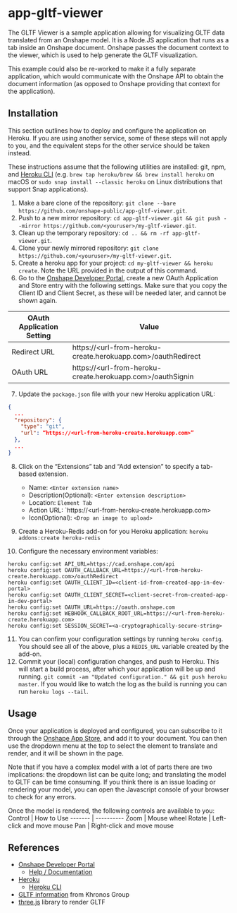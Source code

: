 # **app-gltf-viewer**
The GLTF Viewer is a sample application allowing for visualizing GLTF data translated from an Onshape model. It is a Node.JS application that runs as a tab inside an Onshape document. Onshape passes the document context to the viewer, which is used to help generate the GLTF visualization.

This example could also be re-worked to make it a fully separate application, which would communicate with the Onshape API to obtain the document information (as opposed to Onshape providing that context for the application).

## Installation
This section outlines how to deploy and configure the application on Heroku. If you are using another service, some of these steps will not apply to you, and the equivalent steps for the other service should be taken instead.

These instructions assume that the following utilities are installed: git, npm, and [Heroku CLI](https://devcenter.heroku.com/articles/heroku-cli) (e.g. `brew tap heroku/brew && brew install heroku` on macOS or `sudo snap install --classic heroku` on Linux distributions that support Snap applications).

1. Make a bare clone of the repository: `git clone --bare https://github.com/onshape-public/app-gltf-viewer.git`.
1. Push to a new mirror repository: `cd app-gltf-viewer.git && git push --mirror https://github.com/<youruser>/my-gltf-viewer.git`.
1. Clean up the temporary repository: `cd .. && rm -rf app-gltf-viewer.git`.
1. Clone your newly mirrored repository: `git clone https://github.com/<youruser>/my-gltf-viewer.git`.
1. Create a heroku app for your project: `cd my-gltf-viewer && heroku create`. Note the URL provided in the output of this command.
1. Go to the [Onshape Developer Portal](https://dev-portal.onshape.com/), create a new OAuth Application and Store entry with the following settings. Make sure that you copy the Client ID and Client Secret, as these will be needed later, and cannot be shown again.

OAuth Application Setting | Value
------------------------- | -----
Redirect URL | https://<url-from-heroku-create.herokuapp.com>/oauthRedirect
OAuth URL | https://<url-from-heroku-create.herokuapp.com>/oauthSignin
7. Update the `package.json` file with your new Heroku application URL:
```json
{
  ...
  "repository": {
    "type": "git",
    "url": “https://<url-from-heroku-create.herokuapp.com>”
  },
  ...
}
```
8. Click on the “Extensions” tab and “Add extension” to specify a tab-based extension.
	- Name: `<Enter extension name>`
	- Description(Optional): `<Enter extension description>`
	- Location: `Element Tab`
	- Action URL: `https://<url-from-heroku-create.herokuapp.com>
	- Icon(Optional): `<Drop an image to upload>`

9. Create a Heroku-Redis add-on for you Heroku application: `heroku addons:create heroku-redis`
10. Configure the necessary environment variables:
```Shell
heroku config:set API_URL=https://cad.onshape.com/api
heroku config:set OAUTH_CALLBACK_URL=https://<url-from-heroku-create.herokuapp.com>/oauthRedirect
heroku config:set OAUTH_CLIENT_ID=<client-id-from-created-app-in-dev-portal>
heroku config:set OAUTH_CLIENT_SECRET=<client-secret-from-created-app-in-dev-portal>
heroku config:set OAUTH_URL=https://oauth.onshape.com
heroku config:set WEBHOOK_CALLBACK_ROOT_URL=https://<url-from-heroku-create.herokuapp.com>
heroku config:set SESSION_SECRET=<a-cryptographically-secure-string>
```
11. You can confirm your configuration settings by running `heroku config`. You should see all of the above, plus a `REDIS_URL` variable created by the add-on.
12. Commit your (local) configuration changes, and push to Heroku. This will start a build process, after which your application will be up and running.
`git commit -am "Updated configuration." && git push heroku master`. If you would like to watch the log as the build is running you can run `heroku logs --tail`.

## Usage
Once your application is deployed and configured, you can subscribe to it through the [Onshape App Store](https://appstore.onshape.com), and add it to your document. You can then use the dropdown menu at the top to select the element to translate and render, and it will be shown in the page.

Note that if you have a complex model with a lot of parts there are two implications: the dropdown list can be quite long; and translating the model to GLTF can be time consuming. If you think there is an issue loading or rendering your model, you can open the Javascript console of your browser to check for any errors.

Once the model is rendered, the following controls are available to you:
Control | How to Use
------- | ----------
Zoom | Mouse wheel
Rotate | Left-click and move mouse
Pan | Right-click and move mouse

## References
* [Onshape Developer Portal](https://dev-portal.onshape.com)
    * [Help / Documentation](https://dev-portal.onshape.com/help)
* [Heroku](https://heroku.com)
    * [Heroku CLI](https://devcenter.heroku.com/articles/heroku-cli)
* [GLTF information](https://www.khronos.org/gltf/) from Khronos Group
* [three.js](https://threejs.org/) library to render GLTF

